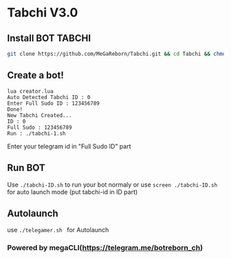 # Tabchi V3.0

## Install BOT TABCHI
```bash
git clone https://github.com/MeGaReborn/Tabchi.git && cd Tabchi && chmod 777 install.sh && chmod 777 megacli.sh && ./install.sh && lua creator.lua
```
## Create a bot!
```
lua creator.lua
Auto Detected Tabchi ID : 0
Enter Full Sudo ID : 123456789
Done!
New Tabchi Created...
ID : 0
Full Sudo : 123456789
Run : ./tabchi-1.sh
```
Enter your telegram id in "Full Sudo ID" part

## Run BOT
Use `./tabchi-ID.sh` to run your bot normaly or use `screen ./tabchi-ID.sh` for auto launch mode (put tabchi-id in ID part)

## Autolaunch
use `./telegamer.sh ` for Autolaunch

### Powered by megaCLI(https://telegram.me/botreborn_ch)

